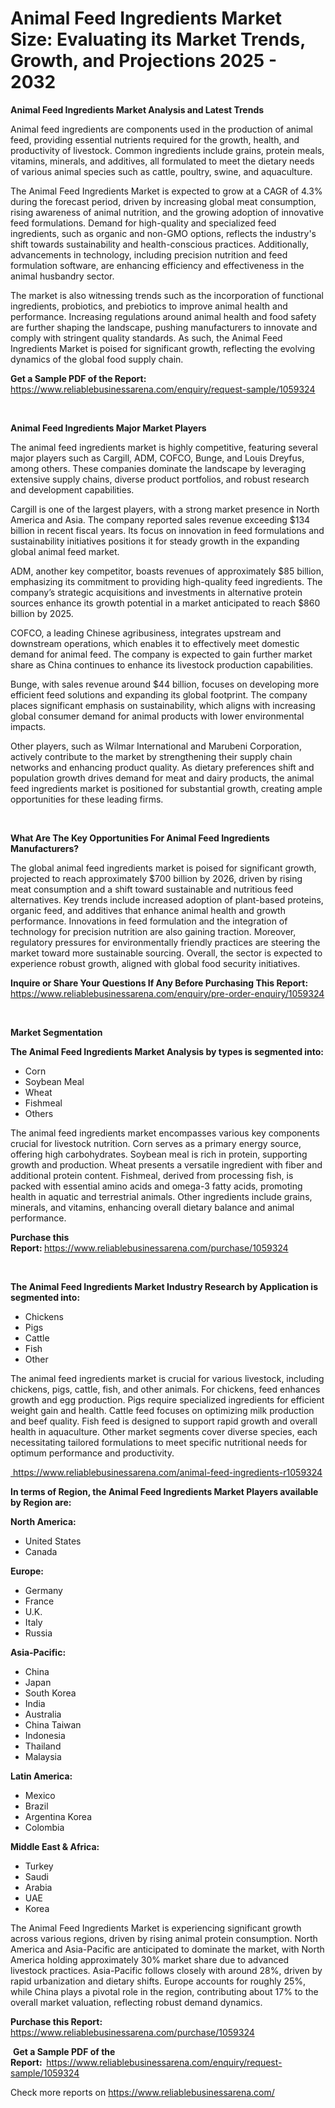 <p><h1>Animal Feed Ingredients Market Size: Evaluating its Market Trends, Growth, and Projections 2025 - 2032</h1></p><p><strong>Animal Feed Ingredients Market Analysis and Latest Trends</strong></p>
<p><p>Animal feed ingredients are components used in the production of animal feed, providing essential nutrients required for the growth, health, and productivity of livestock. Common ingredients include grains, protein meals, vitamins, minerals, and additives, all formulated to meet the dietary needs of various animal species such as cattle, poultry, swine, and aquaculture.</p><p>The Animal Feed Ingredients Market is expected to grow at a CAGR of 4.3% during the forecast period, driven by increasing global meat consumption, rising awareness of animal nutrition, and the growing adoption of innovative feed formulations. Demand for high-quality and specialized feed ingredients, such as organic and non-GMO options, reflects the industry's shift towards sustainability and health-conscious practices. Additionally, advancements in technology, including precision nutrition and feed formulation software, are enhancing efficiency and effectiveness in the animal husbandry sector.</p><p>The market is also witnessing trends such as the incorporation of functional ingredients, probiotics, and prebiotics to improve animal health and performance. Increasing regulations around animal health and food safety are further shaping the landscape, pushing manufacturers to innovate and comply with stringent quality standards. As such, the Animal Feed Ingredients Market is poised for significant growth, reflecting the evolving dynamics of the global food supply chain.</p></p>
<p><strong>Get a Sample PDF of the Report:&nbsp;</strong> <a href="https://www.reliablebusinessarena.com/enquiry/request-sample/1059324?utm_campaign=2182&utm_medium=2&utm_source=Github&utm_content=ia&utm_term=07042025&utm_id=animal-feed-ingredients">https://www.reliablebusinessarena.com/enquiry/request-sample/1059324</a></p>
<p>&nbsp;</p>
<p><strong>Animal Feed Ingredients Major Market Players</strong></p>
<p><p>The animal feed ingredients market is highly competitive, featuring several major players such as Cargill, ADM, COFCO, Bunge, and Louis Dreyfus, among others. These companies dominate the landscape by leveraging extensive supply chains, diverse product portfolios, and robust research and development capabilities.</p><p>Cargill is one of the largest players, with a strong market presence in North America and Asia. The company reported sales revenue exceeding $134 billion in recent fiscal years. Its focus on innovation in feed formulations and sustainability initiatives positions it for steady growth in the expanding global animal feed market.</p><p>ADM, another key competitor, boasts revenues of approximately $85 billion, emphasizing its commitment to providing high-quality feed ingredients. The company’s strategic acquisitions and investments in alternative protein sources enhance its growth potential in a market anticipated to reach $860 billion by 2025.</p><p>COFCO, a leading Chinese agribusiness, integrates upstream and downstream operations, which enables it to effectively meet domestic demand for animal feed. The company is expected to gain further market share as China continues to enhance its livestock production capabilities.</p><p>Bunge, with sales revenue around $44 billion, focuses on developing more efficient feed solutions and expanding its global footprint. The company places significant emphasis on sustainability, which aligns with increasing global consumer demand for animal products with lower environmental impacts.</p><p>Other players, such as Wilmar International and Marubeni Corporation, actively contribute to the market by strengthening their supply chain networks and enhancing product quality. As dietary preferences shift and population growth drives demand for meat and dairy products, the animal feed ingredients market is positioned for substantial growth, creating ample opportunities for these leading firms.</p></p>
<p>&nbsp;</p>
<p><strong>What Are The Key Opportunities For Animal Feed Ingredients Manufacturers?</strong></p>
<p><p>The global animal feed ingredients market is poised for significant growth, projected to reach approximately $700 billion by 2026, driven by rising meat consumption and a shift toward sustainable and nutritious feed alternatives. Key trends include increased adoption of plant-based proteins, organic feed, and additives that enhance animal health and growth performance. Innovations in feed formulation and the integration of technology for precision nutrition are also gaining traction. Moreover, regulatory pressures for environmentally friendly practices are steering the market toward more sustainable sourcing. Overall, the sector is expected to experience robust growth, aligned with global food security initiatives.</p></p>
<p><strong>Inquire or Share Your Questions If Any Before Purchasing This Report:</strong> <a href="https://www.reliablebusinessarena.com/enquiry/pre-order-enquiry/1059324?utm_campaign=2182&utm_medium=2&utm_source=Github&utm_content=ia&utm_term=07042025&utm_id=animal-feed-ingredients">https://www.reliablebusinessarena.com/enquiry/pre-order-enquiry/1059324</a></p>
<p>&nbsp;</p>
<p><strong>Market Segmentation</strong></p>
<p><strong>The Animal Feed Ingredients Market Analysis by types is segmented into:</strong></p>
<p><ul><li>Corn</li><li>Soybean Meal</li><li>Wheat</li><li>Fishmeal</li><li>Others</li></ul></p>
<p><p>The animal feed ingredients market encompasses various key components crucial for livestock nutrition. Corn serves as a primary energy source, offering high carbohydrates. Soybean meal is rich in protein, supporting growth and production. Wheat presents a versatile ingredient with fiber and additional protein content. Fishmeal, derived from processing fish, is packed with essential amino acids and omega-3 fatty acids, promoting health in aquatic and terrestrial animals. Other ingredients include grains, minerals, and vitamins, enhancing overall dietary balance and animal performance.</p></p>
<p><strong>Purchase this Report:&nbsp;</strong><a href="https://www.reliablebusinessarena.com/purchase/1059324?utm_campaign=2182&utm_medium=2&utm_source=Github&utm_content=ia&utm_term=07042025&utm_id=animal-feed-ingredients">https://www.reliablebusinessarena.com/purchase/1059324</a></p>
<p>&nbsp;</p>
<p><strong>The Animal Feed Ingredients Market Industry Research by Application is segmented into:</strong></p>
<p><ul><li>Chickens</li><li>Pigs</li><li>Cattle</li><li>Fish</li><li>Other</li></ul></p>
<p><p>The animal feed ingredients market is crucial for various livestock, including chickens, pigs, cattle, fish, and other animals. For chickens, feed enhances growth and egg production. Pigs require specialized ingredients for efficient weight gain and health. Cattle feed focuses on optimizing milk production and beef quality. Fish feed is designed to support rapid growth and overall health in aquaculture. Other market segments cover diverse species, each necessitating tailored formulations to meet specific nutritional needs for optimum performance and productivity.</p></p>
<p><a href="https://www.reliablebusinessarena.com/animal-feed-ingredients-r1059324?utm_campaign=2182&utm_medium=2&utm_source=Github&utm_content=ia&utm_term=07042025&utm_id=animal-feed-ingredients">&nbsp;https://www.reliablebusinessarena.com/animal-feed-ingredients-r1059324</a></p>
<p><strong>In terms of Region, the Animal Feed Ingredients Market Players available by Region are:</strong></p>
<p>
    <p> <strong> North America: </strong>
        <ul>
            <li>United States</li>
            <li>Canada</li>
        </ul>
        </p> 
    <p> <strong> Europe: </strong>
        <ul>
            <li>Germany</li>
            <li>France</li>
            <li>U.K.</li>
            <li>Italy</li>
            <li>Russia</li>
        </ul>
        </p> 
    <p> <strong> Asia-Pacific: </strong>
        <ul>
            <li>China</li>
            <li>Japan</li>
            <li>South Korea</li>
            <li>India</li>
            <li>Australia</li>
            <li>China Taiwan</li>
            <li>Indonesia</li>
            <li>Thailand</li>
            <li>Malaysia</li>
        </ul>
        </p> 
    <p> <strong> Latin America: </strong>
        <ul>
            <li>Mexico</li>
            <li>Brazil</li>
            <li>Argentina Korea</li>
            <li>Colombia</li>
        </ul>
        </p> 
    <p> <strong> Middle East & Africa: </strong>
        <ul>
            <li>Turkey</li>
            <li>Saudi</li>
            <li>Arabia</li>
            <li>UAE</li>
            <li>Korea</li>
        </ul>
    </p>
    </p>
<p><p>The Animal Feed Ingredients Market is experiencing significant growth across various regions, driven by rising animal protein consumption. North America and Asia-Pacific are anticipated to dominate the market, with North America holding approximately 30% market share due to advanced livestock practices. Asia-Pacific follows closely with around 28%, driven by rapid urbanization and dietary shifts. Europe accounts for roughly 25%, while China plays a pivotal role in the region, contributing about 17% to the overall market valuation, reflecting robust demand dynamics.</p></p>
<p><strong>Purchase this Report: </strong><a href="https://www.reliablebusinessarena.com/purchase/1059324?utm_campaign=2182&utm_medium=2&utm_source=Github&utm_content=ia&utm_term=07042025&utm_id=animal-feed-ingredients">https://www.reliablebusinessarena.com/purchase/1059324</a></p>
<p>&nbsp;<strong>Get a Sample PDF of the Report:&nbsp;&nbsp;</strong><a href="https://www.reliablebusinessarena.com/enquiry/request-sample/1059324?utm_campaign=2182&utm_medium=2&utm_source=Github&utm_content=ia&utm_term=07042025&utm_id=animal-feed-ingredients">https://www.reliablebusinessarena.com/enquiry/request-sample/1059324</a></p>
<p><strong></strong></p>
<p>Check more reports on <a href="https://www.reliablebusinessarena.com/?utm_campaign=2182&utm_medium=2&utm_source=Github&utm_content=ia&utm_term=07042025&utm_id=animal-feed-ingredients">https://www.reliablebusinessarena.com/</a></p>